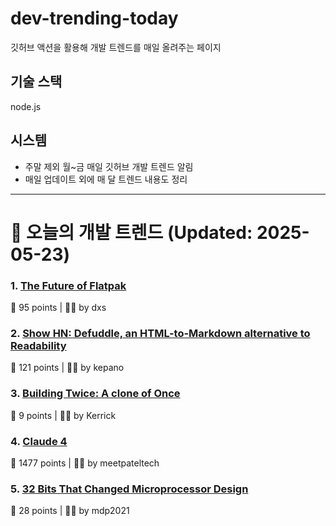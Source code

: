 # dev-trending-today
깃허브 액션을 활용해 개발 트렌드를 매일 올려주는 페이지

## 기술 스택
node.js
## 시스템
- 주말 제외 월~금 매일 깃허브 개발 트렌드 알림
- 매일 업데이트 외에 매 달 트렌드 내용도 정리
---

# 📰 오늘의 개발 트렌드 (Updated: 2025-05-23)

### 1. [The Future of Flatpak](https://lwn.net/Articles/1020571/)
💬 95 points | 🧑‍💻 by dxs

### 2. [Show HN: Defuddle, an HTML-to-Markdown alternative to Readability](https://github.com/kepano/defuddle)
💬 121 points | 🧑‍💻 by kepano

### 3. [Building Twice: A clone of Once](https://stanko.io/building-twice-a-clone-of-once-gJKxLYCe26Ak)
💬 9 points | 🧑‍💻 by Kerrick

### 4. [Claude 4](https://www.anthropic.com/news/claude-4)
💬 1477 points | 🧑‍💻 by meetpateltech

### 5. [32 Bits That Changed Microprocessor Design](https://spectrum.ieee.org/bellmac-32-ieee-milestone)
💬 28 points | 🧑‍💻 by mdp2021

